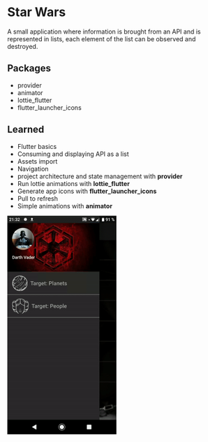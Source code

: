 # Star Wars

A small application where information is brought from an API and is represented in lists, each element of the list can be observed and destroyed.

## Packages

- provider
- animator
- lottie_flutter
- flutter_launcher_icons

## Learned

- Flutter basics
- Consuming and displaying API as a list
- Assets import
- Navigation
- project architecture and state management with **provider**
- Run lottie animations with **lottie_flutter**
- Generate app icons with **flutter_launcher_icons**
- Pull to refresh
- Simple animations with **animator**

<img src="https://github.com/KevMorelli/Fluttering/blob/master/GIFs/StarWars.gif" height="500" />
